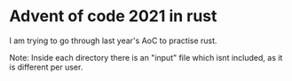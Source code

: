 # Advent of code 2021 in rust

I am trying to go through last year's AoC to practise rust.

Note: Inside each directory there is an "input" file which isnt included, as it is different per user.
